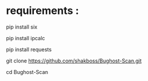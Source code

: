 
# requirements :

pip install six

pip install ipcalc

pip install requests

git clone https://github.com/shakboss/Bughost-Scan.git

cd Bughost-Scan



